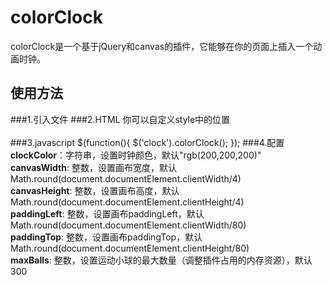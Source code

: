 # colorClock
colorClock是一个基于jQuery和canvas的插件，它能够在你的页面上插入一个动画时钟。
## 使用方法
###1.引入文件
    <script src="colorClock.js"></script> 
###2.HTML
    <canvas id="clock" style="right:0; bottom:0"></canvas>
你可以自定义style中的位置<br><br>
###3.javascript
    $(function(){
	    $('clock').colorClock();
	});
###4.配置
**clockColor**：字符串，设置时钟颜色，默认"rgb(200,200,200)"<br>
**canvasWidth**: 整数，设置画布宽度，默认Math.round(document.documentElement.clientWidth/4)<br>
**canvasHeight**: 整数，设置画布高度，默认Math.round(document.documentElement.clientHeight/4)<br>
**paddingLeft**: 整数，设置画布paddingLeft，默认Math.round(document.documentElement.clientWidth/80)<br>
**paddingTop**: 整数，设置画布paddingTop，默认Math.round(document.documentElement.clientHeight/80)<br>
**maxBalls**: 整数，设置运动小球的最大数量（调整插件占用的内存资源），默认300